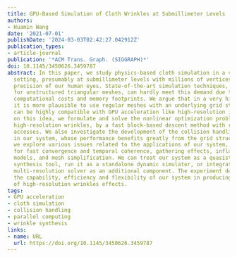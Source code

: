```yaml
---
title: GPU-Based Simulation of Cloth Wrinkles at Submillimeter Levels
authors:
- Huamin Wang
date: '2021-07-01'
publishDate: '2024-03-03T02:42:27.042912Z'
publication_types:
- article-journal
publication: '*ACM Trans. Graph. (SIGGRAPH)*'
doi: 10.1145/3450626.3459787
abstract: In this paper, we study physics-based cloth simulation in a very high resolution
  setting, presumably at submillimeter levels with millions of vertices, to meet perceptual
  precision of our human eyes. State-of-the-art simulation techniques, mostly developed
  for unstructured triangular meshes, can hardly meet this demand due to their large
  computational costs and memory footprints. We argue that in a very high resolution,
  it is more plausible to use regular meshes with an underlying grid structure, which
  can be highly compatible with GPU acceleration like high-resolution images. Based
  on this idea, we formulate and solve the nonlinear optimization problem for simulating
  high-resolution wrinkles, by a fast block-based descent method with reduced memory
  accesses. We also investigate the development of the collision handling component
  in our system, whose performance benefits greatly from the grid structure. Finally,
  we explore various issues related to the applications of our system, including initialization
  for fast convergence and temporal coherence, gathering effects, inflation and stuffing
  models, and mesh simplification. We can treat our system as a quasistatic wrinkle
  synthesis tool, run it as a standalone dynamic simulator, or integrate it into a
  multi-resolution solver as an additional component. The experiment demonstrates
  the capability, efficiency and flexibility of our system in producing a variety
  of high-resolution wrinkles effects.
tags:
- GPU acceleration
- cloth simulation
- collision handling
- parallel computing
- wrinkle synthesis
links:
- name: URL
  url: https://doi.org/10.1145/3450626.3459787
---
```

